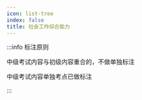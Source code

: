 ```yaml
---
icon: list-tree
index: false
title: 社会工作综合能力
---
```


:::info 标注原则

中级考试内容与初级内容重合的，不做单独标注

中级考试内容单独考点已做标注

:::
